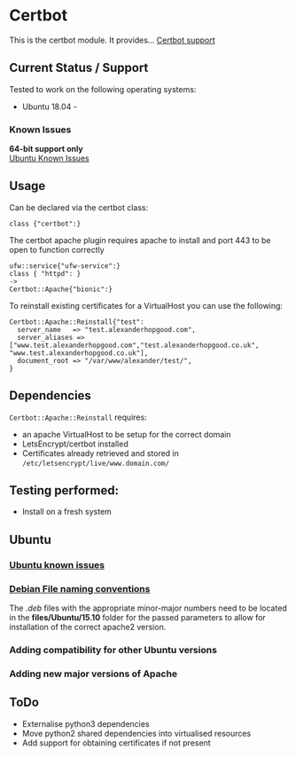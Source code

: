 # Certbot

This is the certbot module. It provides... [Certbot support](https://certbot.eff.org/)  
  
## Current Status / Support
Tested to work on the following operating systems:
* Ubuntu 18.04 - 


### Known Issues  
**64-bit support only**  
[Ubuntu Known Issues](#Ubuntu_known_issues)

## Usage 
Can be declared via the certbot class:
```
class {"certbot":}
```
The certbot apache plugin requires apache to install and port 443 to be open to function correctly
```
ufw::service{"ufw-service":}
class { "httpd": }
->
Certbot::Apache{"bionic":}

```
To reinstall existing certificates for a VirtualHost you can use the following:
```
Certbot::Apache::Reinstall{"test":
  server_name   => "test.alexanderhopgood.com",
  server_aliases => ["www.test.alexanderhopgood.com","test.alexanderhopgood.co.uk", "www.test.alexanderhopgood.co.uk"],
  document_root => "/var/www/alexander/test/",
}
```
## Dependencies
`Certbot::Apache::Reinstall` requires:

 * an apache VirtualHost to be setup for the correct domain
 * LetsEncrypt/certbot installed
 * Certificates already retrieved and stored in `/etc/letsencrypt/live/www.domain.com/`

## Testing performed:
* Install on a fresh system

## Ubuntu
### <a href="Ubuntu_known_issues">Ubuntu known issues</a>

### <a href="Debian_file_naming_conventions">Debian File naming conventions</a>
The *.deb* files with the appropriate minor-major numbers need to be located in the **files/Ubuntu/15.10** folder for the passed parameters to allow for installation of the correct apache2 version.  
<!--
The naming of these *.deb* files should follow the following convention in order for the correct version to be selected:  
**apache2_&ltmajor_version$gt%2E&ltminor_version$gt%2E&ltpatch_version$gt-Ubuntu_&ltubuntu_version$gt_amd64.deb**  
an example would be:  
`apache2_2.4.12-Ubuntu_15.10_amd64.deb`
-->
### Adding compatibility for other Ubuntu versions
### Adding new major versions of Apache

## ToDo
* Externalise python3 dependencies
* Move python2 shared dependencies into virtualised resources
* Add support for obtaining certificates if not present
